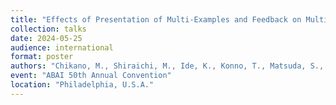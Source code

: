 ```yaml
---
title: "Effects of Presentation of Multi-Examples and Feedback on Multifaceted Inference of Subordinate Intentions by Supervisors"
collection: talks
date: 2024-05-25
audience: international
format: poster
authors: "Chikano, M., Shiraichi, M., Ide, K., Konno, T., Matsuda, S., & Shimamune, S."
event: "ABAI 50th Annual Convention"
location: "Philadelphia, U.S.A."
---
```

